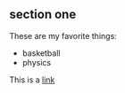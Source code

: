 ## section one

These are my favorite things:

* basketball
* physics

This is a [link](https://catherineor.github.io/Portfolio/)
